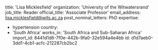 title: 'Lisa Micklesfield'
organization: 'University of the Witwatersrand'
job_title: Reader
official_title: 'Associate Professor'
email_address: lisa.micklesfield@wits.ac.za
post_nominal_letters: PhD
expertise:
  - hypertension
country:
  - 'South Africa'
works_in: 'South Africa and Sub-Saharan Africa'
import_id: 8441d1d6-7f0e-442b-9fa0-32e594a4e4bb
id: d1d7aeb0-3dd1-4cb1-acfc-212287cb2bc2
